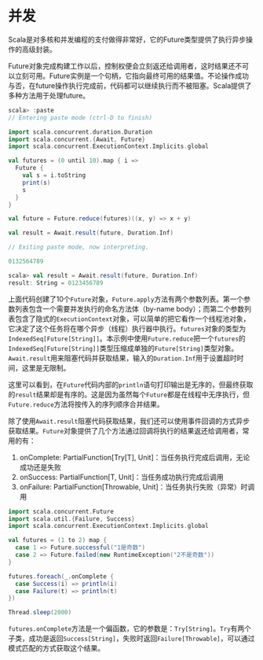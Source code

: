 # 并发

Scala是对多核和并发编程的支付做得非常好，它的Future类型提供了执行异步操作的高级封装。

Future对象完成构建工作以后，控制权便会立刻返还给调用者，这时结果还不可以立刻可用。Future实例是一个句柄，它指向最终可用的结果值。不论操作成功与否，在future操作执行完成前，代码都可以继续执行而不被阻塞。Scala提供了多种方法用于处理future。

```scala
scala> :paste
// Entering paste mode (ctrl-D to finish)

import scala.concurrent.duration.Duration
import scala.concurrent.{Await, Future}
import scala.concurrent.ExecutionContext.Implicits.global

val futures = (0 until 10).map { i =>
  Future {
    val s = i.toString
    print(s)
    s
  }
}

val future = Future.reduce(futures)((x, y) => x + y)

val result = Await.result(future, Duration.Inf)

// Exiting paste mode, now interpreting.

0132564789

scala> val result = Await.result(future, Duration.Inf)
result: String = 0123456789
```

上面代码创建了10个`Future`对象，`Future.apply`方法有两个参数列表。第一个参数列表包含一个需要并发执行的命名方法体（by-name body）；而第二个参数列表包含了隐式的`ExecutionContext`对象，可以简单的把它看作一个线程池对象，它决定了这个任务将在哪个异步（线程）执行器中执行。`futures`对象的类型为`IndexedSeq[Future[String]]`。本示例中使用`Future.reduce`把一个`futures`的`IndexedSeq[Future[String]]`类型压缩成单独的`Future[String]`类型对象。`Await.result`用来阻塞代码并获取结果，输入的`Duration.Inf`用于设置超时时间，这里是无限制。

这里可以看到，在`Future`代码内部的`println`语句打印输出是无序的，但最终获取的`result`结果却是有序的。这是因为虽然每个`Future`都是在线程中无序执行，但`Future.reduce`方法将按传入的序列顺序合并结果。

除了使用`Await.result`阻塞代码获取结果，我们还可以使用事件回调的方式异步获取结果。`Future`对象提供了几个方法通过回调将执行的结果返还给调用者，常用的有：

1. onComplete: PartialFunction[Try[T], Unit]：当任务执行完成后调用，无论成功还是失败
2. onSuccess: PartialFunction[T, Unit]：当任务成功执行完成后调用
3. onFailure: PartialFunction[Throwable, Unit]：当任务执行失败（异常）时调用

```scala
import scala.concurrent.Future
import scala.util.{Failure, Success}
import scala.concurrent.ExecutionContext.Implicits.global

val futures = (1 to 2) map {
  case 1 => Future.successful("1是奇数")
  case 2 => Future.failed(new RuntimeException("2不是奇数"))
}

futures.foreach(_.onComplete {
  case Success(i) => println(i)
  case Failure(t) => println(t)
})

Thread.sleep(2000)
```

`futures.onComplete`方法是一个偏函数，它的参数是：`Try[String]`。`Try`有两个子类，成功是返回`Success[String]`，失败时返回`Failure[Throwable]`，可以通过模式匹配的方式获取这个结果。